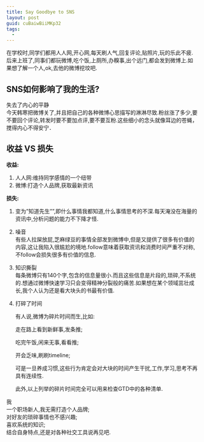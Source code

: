```yaml
---
title: Say Goodbye to SNS
layout: post
guid: cuBaiwBiiMKp32
tags:
  - 
---
```



在学校时,同学们都用人人网,开心网,每天刷人气,回复评论,贴照片,玩的乐此不疲.  
后来上班了,同事们都玩微博,吃个饭,上厕所,办糗事,出个远门,都会发到微博上.如果想了解一个人,ok,去他的微博挖坟吧.

## SNS如何影响了我的生活?

失去了内心的平静  
今天韩寒把微博关了,并且把自己的各种微博心思描写的淋淋尽致.粉丝涨了多少,要不要回个评论,转发时要不要加点评,要不要互粉.这些细小的念头就像耳边的苍蝇，搅得内心不得安宁．


## 收益 VS 损失


**收益:**

1. 人人网:维持同学感情的一个纽带
2. 微博:打造个人品牌,获取最新资讯

**损失:**

1. 变为”知道先生””,即什么事情我都知道,什么事情思考的不深.每天淹没在海量的资讯中,分析问题的能力不下降才怪.
2. 噪音  
	有些人拉屎放屁,芝麻绿豆的事情全部发到微博中,但是又提供了很多有价值的内容,这让我陷入很尴尬的境地.follow意味着获取资讯和消费时间严重不对称,不follow会损失很多有价值的信息.

3. 知识撕裂  
	每条微博只有140个字,包含的信息量很小.而且这些信息是片段的,琐碎,不系统的.想通过微博快速学习只会变得精神分裂般的痛苦.如果想在某个领域茁壮成长,我个人认为还是看大块头的书最有价值.

4. 打碎了时间

	有人说,微博为碎片时间而生,比如:

	走在路上看到新鲜事,发条推;

	吃完午饭,闲来无事,看看推;

	开会乏味,刷刷timeline;

	可是一旦养成习惯,这些行为肯定会对大块的时间产生干扰,工作,学习,思考不再具有连续性.

	此外,以上列举的碎片时间完全可以用来检查GTD中的各种清单.



我  
一个职场新人,我无需打造个人品牌;  
对好友的琐碎事情也不感兴趣;  
喜欢系统的知识;  
结合自身特点,还是对各种社交工具说再见吧.  